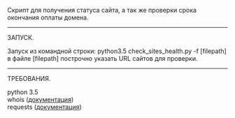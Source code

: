 Скрипт для получения статуса сайта, а так же проверки срока окончания оплаты домена.

<hr>
ЗАПУСК.

Запуск из командной строки: python3.5 check_sites_health.py -f [filepath]<br>
в файле [filepath] построчно указать URL сайтов для проверки.

<hr>
ТРЕБОВАНИЯ.

python 3.5<br>
whois (<a href=https://pypi.python.org/pypi/python-whois>документация</a>)<br>
requests (<a href=http://docs.python-requests.org/en/master/>документация</a>)<br>
